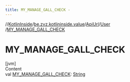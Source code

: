 ```yaml
---
title: MY_MANAGE_GALL_CHECK -
---
```

//[KotlinInside](../../../index.md)/[be.zvz.kotlininside.value](../../index.md)/[ApiUrl](../index.md)/[User](index.md)
/[MY_MANAGE_GALL_CHECK](-m-y_-m-a-n-a-g-e_-g-a-l-l_-c-h-e-c-k.md)

# MY_MANAGE_GALL_CHECK

[jvm]  
Content  
val [MY_MANAGE_GALL_CHECK](-m-y_-m-a-n-a-g-e_-g-a-l-l_-c-h-e-c-k.md): [String](https://docs.oracle.com/javase/7/docs/api/java/lang/String.html)  



